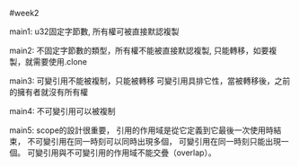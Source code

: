 #week2

main1:
u32固定字節數, 所有權可被直接默認複製

main2:
不固定字節數的類型，所有權不能被直接默認複製, 只能轉移，如要複製，就需要使用.clone

main3:
可變引用不能被複制，只能被轉移
可變引用具排它性，當被轉移後，之前的擁有者就沒有所有權

main4:
不可變引用可以被複制

main5:
scope的設計很重要，
引用的作用域是從它定義到它最後一次使用時結束，
不可變引用在同一時刻可以同時出現多個，
可變引用在同一時刻只能出現一個。
可變引用與不可變引用的作用域不能交疊（overlap）。

